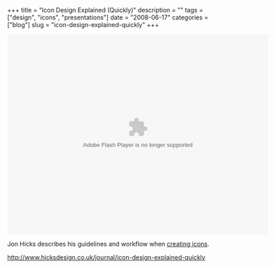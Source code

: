 +++
title = "Icon Design Explained (Quickly)"
description = ""
tags = ["design", "icons", "presentations"]
date = "2008-06-17"
categories = ["blog"]
slug = "icon-design-explained-quickly"
+++



  <div class="video">
<object style="margin:0px" width="600" height:460px;"><param name="movie" value="http://static.slideshare.net/swf/ssplayer2.swf?doc=icon-design-1202378490330758-4"/><param name="allowFullScreen" value="true"/><param name="allowScriptAccess" value="always"/><embed src="http://static.slideshare.net/swf/ssplayer2.swf?doc=icon-design-1202378490330758-4" type="application/x-shockwave-flash" allowscriptaccess="always" allowfullscreen="true" width="600" height="460"></embed></object></div>
<p>Jon Hicks describes his guidelines and workflow when <a href="http://www.hicksdesign.co.uk/journal/icon-design-explained-quickly">creating icons</a>.</p>
    
  <a href="http://www.hicksdesign.co.uk/journal/icon-design-explained-quickly">http://www.hicksdesign.co.uk/journal/icon-design-explained-quickly</a>
